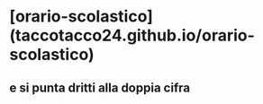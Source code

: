 # [orario-scolastico] (taccotacco24.github.io/orario-scolastico)
## e si punta dritti alla doppia cifra
